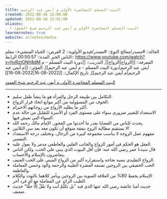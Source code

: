 ```yaml
---
title: البيت المسلم المحاضرة الأولى م أيمن عبد الرحيم
created: 2022-08-16 15:00:00
updated: 2022-08-16 15:01:00
aliases:
  - البيت المسلم المحاضرة الأولى م أيمن عبد الرحيم شيخ العمود
learnernotes: true
website: ar/notes/media
---
```


الحالة:: #مصدر/معالج
النوع:: #مصدر/فيديو
اﻷولوية:: 2
الغرض:: الحياة
المنشيء:: معلم الناس الخير
المدة:: 00:50:57
الرابط:: <https://www.youtube.com/watch?v=hvRztONh8dM>
المعرفة:: [[الزواج|الزواج]],
التدريب:: [[دورة البيت المسلم - م أيمن عبد الرحيم|دورة البيت المسلم - م أيمن عبد الرحيم]],
المؤثر:: [[م أيمن عبد الرحيم|م أيمن عبد الرحيم]],
تاريخ اﻹكمال::  [[2022-08-16|2022-08-16]]

[البيت المسلم المحاضرة الأولى م أيمن عبد الرحيم شيخ العمود](https://www.youtube.com/watch?v=hvRztONh8dM)

---

- التكامل بين طبيعة الرجل والمرأة هو ما ينشأ طفل سليم.
- الخوف من المسؤولية من أكبر موانع اتخاذ قرار الزواج.
- أكثر ما يطلبه الأزواج من زوجاتهم الاحترام.
- الاستعداد للتغيير ضروري سواء على مستوى الفرد أو الأسرة للتقليل من حالة عدم السواء التي نعيش فيها.
- يحدث للناس من القضايا بقدر ما أحدثوا من الفجور. الإمام مالك رحمه الله.
- لا يستقيم مطالبة الزوج بنفقة متوقع أن تكون معه بعد سن الثلاثين!
- مفهوم عمل الزوجة لا يناسب مجموعة كبيرة من الرجال، وتختلف درجة الاستعداد النفسي.
- العقل هو الحكم في أمور الزواج والجانب القلبي والعاطفي مدمر ولا يعول عليه.
- قال سيدنا عمر رضي الله عنه: فإن أقل البيوت الذي يبنى على الحب، ولكن الناس يتعاشرون بالإسلام والأحساب.
- الزواج التقليدي نسبة نجاحه واستقراره أكبر من الزواج المبني على الحب العنيف.
- الحب الحقيقي بين الزوجين تصنعه العشرة الطيبة والرحمة والود وحسن المعاملة والعاطفة.
- الإسلام يحفظ 80% من العلاقة السوية بين الزوجين ويأمر كلاهما بالتودد والكلام الطيب الزائد عن المعاملة مع أي فرد آخر.
- حديث أمنا عائشة رضي الله عنها الذي فيه "بل تكلَّمْ أنت ولا تقُلْ إلَّا حقًّا" حديث ضعيف.
